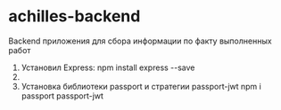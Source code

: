 # achilles-backend

Backend приложения для сбора информации по факту выполненных работ

1. Установил Express:
   npm install express --save
2.
3. Установка библиотеки passport и стратегии passport-jwt
   npm i passport passport-jwt
